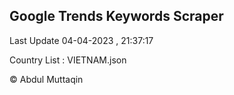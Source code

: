 

## Google Trends Keywords Scraper 
 
Last Update 04-04-2023 , 21:37:17

Country List :
VIETNAM.json



© Abdul Muttaqin 
